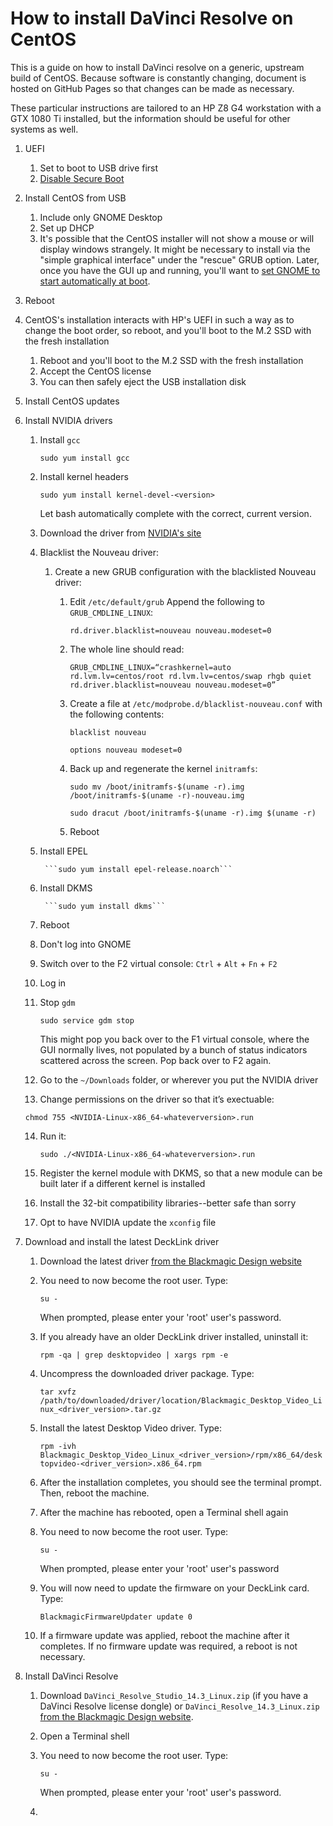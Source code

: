 # How to install DaVinci Resolve on CentOS

This is a guide on how to install  DaVinci resolve on a generic, upstream build of CentOS. Because software is constantly changing, document is hosted on GitHub Pages so that changes can be made as necessary.

These particular instructions are tailored to an HP Z8 G4 workstation with a GTX 1080 Ti installed, but the information should be useful for other systems as well.

1. UEFI
	1. Set to boot to USB drive first
	<!-- I'm not sure if disabling secure boot is necessary. Need to test. -->
	2. [Disable Secure Boot](https://access.redhat.com/solutions/3421621)
2. Install CentOS from USB
	1. Include only GNOME Desktop
	2. Set up DHCP
	3. It's possible that the CentOS installer will not show a mouse or will display windows strangely. It might be necessary to install via the "simple graphical interface" under the "rescue" GRUB option. Later, once you have the GUI up and running, you'll want to [set GNOME to start automatically at boot](https://www.rootusers.com/how-to-start-gui-in-centos-7-linux/).
3. Reboot
4. CentOS's installation interacts with HP's UEFI in such a way as to change the boot order, so reboot, and you'll boot to the M.2 SSD with the fresh installation
	1. Reboot and you'll boot to the M.2 SSD with the fresh installation
	2. Accept the CentOS license
	3. You can then safely eject the USB installation disk
5. Install CentOS updates
6. Install NVIDIA drivers
	1. Install `gcc`
	
		```sudo yum install gcc```
	2. Install kernel headers
	
		```sudo yum install kernel-devel-<version>```
		
		Let bash automatically complete with the correct, current version.
	3. Download the driver from [NVIDIA's site](http://www.nvidia.com/drivers)
	4. Blacklist the Nouveau driver:
		
		1. Create a new GRUB configuration with the blacklisted Nouveau driver:
			
			1. Edit `/etc/default/grub` Append the following to `GRUB_CMDLINE_LINUX`:	
			
				```rd.driver.blacklist=nouveau nouveau.modeset=0```
			
			2. The whole line should read:
				
				```GRUB_CMDLINE_LINUX=“crashkernel=auto rd.lvm.lv=centos/root rd.lvm.lv=centos/swap rhgb quiet rd.driver.blacklist=nouveau nouveau.modeset=0”```
			
			3. Create a file at `/etc/modprobe.d/blacklist-nouveau.conf` with the following contents:
				
				```blacklist nouveau```
			
				```options nouveau modeset=0```
				
			4. Back up and regenerate the kernel `initramfs`:
				
				```sudo mv /boot/initramfs-$(uname -r).img /boot/initramfs-$(uname -r)-nouveau.img```
			
				```sudo dracut /boot/initramfs-$(uname -r).img $(uname -r)```
			
			4. Reboot
				
	5. Install EPEL
				
			```sudo yum install epel-release.noarch```
			
	6. Install DKMS
				
			```sudo yum install dkms```
				
	7. Reboot
	8. Don't log into GNOME
	9. Switch over to the F2 virtual console: `Ctrl` + `Alt` + `Fn` + `F2`
	10. Log in
	11. Stop `gdm`
	
		```sudo service gdm stop```
		
		This might pop you back over to the F1 virtual console, where the GUI normally lives, not populated by a bunch of status indicators scattered across the screen. Pop back over to F2 again.
		
	12. Go to the `~/Downloads` folder, or wherever you put the NVIDIA driver
	13. Change permissions on the driver so that it’s exectuable:
		
	```chmod 755 <NVIDIA-Linux-x86_64-whateverversion>.run```
			
	14. Run it:
		
		```sudo ./<NVIDIA-Linux-x86_64-whateverversion>.run```
			
	15. Register the kernel module with DKMS, so that a new module can be built later if a different kernel is installed
	16. Install the 32-bit compatibility libraries--better safe than sorry
	17. Opt to have NVIDIA update the `xconfig` file
7. Download and install the latest DeckLink driver
	1. Download the latest driver [from the Blackmagic Design website](https://www.blackmagicdesign.com/support/family/capture-and-playback)
	2. You need to now become the root user. Type:
		
		```su -```
		
		When prompted, please enter your 'root' user's password.
	3. If you already have an older DeckLink driver installed, uninstall it:
		
		```rpm -qa | grep desktopvideo | xargs rpm -e```
		
	4. Uncompress the downloaded driver package. Type:
		
		```tar xvfz /path/to/downloaded/driver/location/Blackmagic_Desktop_Video_Linux_<driver_version>.tar.gz```
		
	5. Install the latest Desktop Video driver. Type:

		```rpm -ivh Blackmagic_Desktop_Video_Linux_<driver_version>/rpm/x86_64/desktopvideo-<driver_version>.x86_64.rpm```
		
	6. After the installation completes, you should see the terminal prompt. Then, reboot the machine.
	7. After the machine has rebooted, open a Terminal shell again
	8. You need to now become the root user. Type:
		
		```su -```
		
		When prompted, please enter your 'root' user's password
		
	9. You will now need to update the firmware on your DeckLink card. Type:
		
		```BlackmagicFirmwareUpdater update 0```
		
	10.  If a firmware update was applied, reboot the machine after it completes. If no firmware update was required, a reboot is not necessary.
	
8. Install DaVinci Resolve
	1. Download `DaVinci_Resolve_Studio_14.3_Linux.zip` (if you have a DaVinci Resolve license dongle) or `DaVinci_Resolve_14.3_Linux.zip` [from the Blackmagic Design website](https://www.blackmagicdesign.com/support/family/davinci-resolve-and-fusion).
	2. Open a Terminal shell
	3. You need to now become the root user. Type:

		```su -```
		
		When prompted, please enter your 'root' user's password.
	4. 
